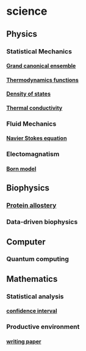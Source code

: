 # science

## Physics

### Statistical Mechanics
#### [Grand canonical ensemble](grand_canonical.md)
#### [Thermodynamics functions](thermodynamic_functions.md)

#### [Density of states](dos.md)
#### [Thermal conductivity](thermal_conductivity.md)


###  Fluid Mechanics
#### [Navier Stokes equation](navier_stokes_equation.md)
### Electomagnatism
#### [Born model](Born_model.md)

## Biophysics
### [Protein allostery](protein_allostery.md)
### Data-driven biophysics

## Computer
###  Quantum computing

## Mathematics

### Statistical analysis
#### [confidence interval](confidence_interval.md)

### Productive environment

#### [writing paper](writing_paper.md)